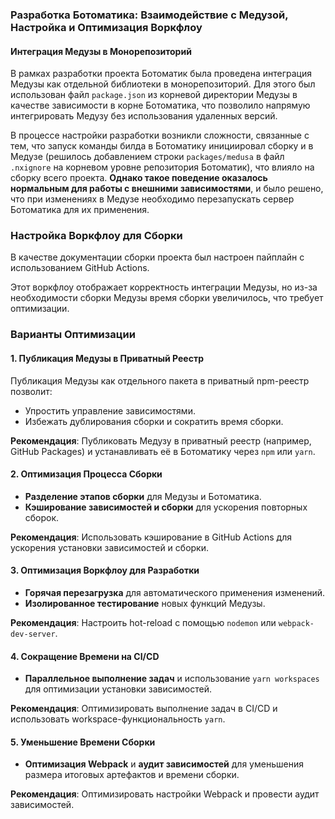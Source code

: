 ### Разработка Ботоматика: Взаимодействие с Медузой, Настройка и Оптимизация Воркфлоу

#### Интеграция Медузы в Монорепозиторий

В рамках разработки проекта Ботоматик была проведена интеграция Медузы как отдельной библиотеки в монорепозиторий. Для этого был использован файл `package.json` из корневой директории Медузы в качестве зависимости в корне Ботоматика, что позволило напрямую интегрировать Медузу без использования удаленных версий.

В процессе настройки разработки возникли сложности, связанные с тем, что запуск команды билда в Ботоматику инициировал сборку и в Медузе (решилось добавлением строки `packages/medusa` в файл `.nxignore` на корневом уровне репозитория Ботоматик), что влияло на сборку всего проекта. **Однако такое поведение оказалось нормальным для работы с внешними зависимостями**, и было решено, что при изменениях в Медузе необходимо перезапускать сервер Ботоматика для их применения.

### Настройка Воркфлоу для Сборки

В качестве документации сборки проекта был настроен пайплайн с использованием GitHub Actions.

Этот воркфлоу отображает корректность интеграции Медузы, но из-за необходимости сборки Медузы время сборки увеличилось, что требует оптимизации.

### Варианты Оптимизации

#### 1. Публикация Медузы в Приватный Реестр

Публикация Медузы как отдельного пакета в приватный npm-реестр позволит:

- Упростить управление зависимостями.
- Избежать дублирования сборки и сократить время сборки.

**Рекомендация**: Публиковать Медузу в приватный реестр (например, GitHub Packages) и устанавливать её в Ботоматику через `npm` или `yarn`.

#### 2. Оптимизация Процесса Сборки

- **Разделение этапов сборки** для Медузы и Ботоматика.
- **Кэширование зависимостей и сборки** для ускорения повторных сборок.

**Рекомендация**: Использовать кэширование в GitHub Actions для ускорения установки зависимостей и сборки.

#### 3. Оптимизация Воркфлоу для Разработки

- **Горячая перезагрузка** для автоматического применения изменений.
- **Изолированное тестирование** новых функций Медузы.

**Рекомендация**: Настроить hot-reload с помощью `nodemon` или `webpack-dev-server`.

#### 4. Сокращение Времени на CI/CD

- **Параллельное выполнение задач** и использование `yarn workspaces` для оптимизации установки зависимостей.

**Рекомендация**: Оптимизировать выполнение задач в CI/CD и использовать workspace-функциональность `yarn`.

#### 5. Уменьшение Времени Сборки

- **Оптимизация Webpack** и **аудит зависимостей** для уменьшения размера итоговых артефактов и времени сборки.

**Рекомендация**: Оптимизировать настройки Webpack и провести аудит зависимостей.
